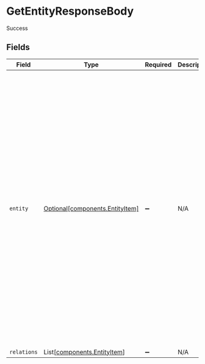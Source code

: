 # GetEntityResponseBody

Success


## Fields

| Field                                                                                                                                                                                                                                                                                                                                                            | Type                                                                                                                                                                                                                                                                                                                                                             | Required                                                                                                                                                                                                                                                                                                                                                         | Description                                                                                                                                                                                                                                                                                                                                                      | Example                                                                                                                                                                                                                                                                                                                                                          |
| ---------------------------------------------------------------------------------------------------------------------------------------------------------------------------------------------------------------------------------------------------------------------------------------------------------------------------------------------------------------- | ---------------------------------------------------------------------------------------------------------------------------------------------------------------------------------------------------------------------------------------------------------------------------------------------------------------------------------------------------------------- | ---------------------------------------------------------------------------------------------------------------------------------------------------------------------------------------------------------------------------------------------------------------------------------------------------------------------------------------------------------------- | ---------------------------------------------------------------------------------------------------------------------------------------------------------------------------------------------------------------------------------------------------------------------------------------------------------------------------------------------------------------- | ---------------------------------------------------------------------------------------------------------------------------------------------------------------------------------------------------------------------------------------------------------------------------------------------------------------------------------------------------------------- |
| `entity`                                                                                                                                                                                                                                                                                                                                                         | [Optional[components.EntityItem]](../../models/components/entityitem.md)                                                                                                                                                                                                                                                                                         | :heavy_minus_sign:                                                                                                                                                                                                                                                                                                                                               | N/A                                                                                                                                                                                                                                                                                                                                                              | {<br/>"_id": "3fa85f64-5717-4562-b3fc-2c963f66afa6",<br/>"_org": "123",<br/>"_owners": [<br/>{<br/>"org_id": "123",<br/>"user_id": "123"<br/>}<br/>],<br/>"_schema": "contact",<br/>"_tags": [<br/>"example",<br/>"mock"<br/>],<br/>"_created_at": "2021-02-09T12:41:43.662Z",<br/>"_updated_at": "2021-02-09T12:41:43.662Z",<br/>"_acl": {<br/>"view": [<br/>"org:456",<br/>"org:789"<br/>],<br/>"edit": [<br/>"org:456"<br/>],<br/>"delete": [<br/>"org:456"<br/>]<br/>}<br/>} |
| `relations`                                                                                                                                                                                                                                                                                                                                                      | List[[components.EntityItem](../../models/components/entityitem.md)]                                                                                                                                                                                                                                                                                             | :heavy_minus_sign:                                                                                                                                                                                                                                                                                                                                               | N/A                                                                                                                                                                                                                                                                                                                                                              |                                                                                                                                                                                                                                                                                                                                                                  |
